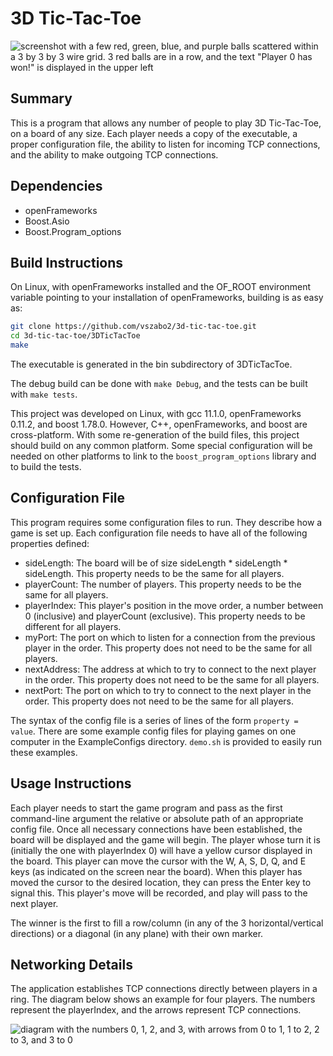 3D Tic-Tac-Toe
===

![screenshot with a few red, green, blue, and purple balls scattered within a
3 by 3 by 3 wire grid. 3 red balls are in a row, and the text "Player 0 has
won!" is displayed in the upper left](screenshot.png)

## Summary
This is a program that allows any number of people to play 3D Tic-Tac-Toe, on a
board of any size. Each player needs a copy of the executable, a proper
configuration file, the ability to listen for incoming TCP connections, and
the ability to make outgoing TCP connections.

## Dependencies
 * openFrameworks
 * Boost.Asio
 * Boost.Program_options

## Build Instructions
On Linux, with openFrameworks installed and the OF_ROOT environment variable
pointing to your installation of openFrameworks, building is as easy as:
```sh
git clone https://github.com/vszabo2/3d-tic-tac-toe.git
cd 3d-tic-tac-toe/3DTicTacToe
make
```

The executable is generated in the bin subdirectory of 3DTicTacToe.

The debug build can be done with `make Debug`, and the tests can be built with
`make tests`.

This project was developed on Linux, with gcc 11.1.0, openFrameworks 0.11.2, and
boost 1.78.0. However, C++, openFrameworks, and boost are cross-platform. With
some re-generation of the build files, this project should build on any common
platform. Some special configuration will be needed on other platforms to link
to the `boost_program_options` library and to build the tests.

## Configuration File
This program requires some configuration files to run. They describe how a game
is set up. Each configuration file needs to have all of the following properties
defined:

 * sideLength: 
   The board will be of size sideLength * sideLength * sideLength.
   This property needs to be the same for all players.
 * playerCount: 
   The number of players.
   This property needs to be the same for all players.
 * playerIndex: 
   This player's position in the move order, a number between 0 (inclusive) and
playerCount (exclusive).
   This property needs to be different for all players.
 * myPort: 
   The port on which to listen for a connection from the previous player in the
order.
   This property does not need to be the same for all players.
 * nextAddress: 
   The address at which to try to connect to the next player in the order.
   This property does not need to be the same for all players.
 * nextPort: 
   The port on which to try to connect to the next player in the order.
   This property does not need to be the same for all players.

The syntax of the config file is a series of lines of the form `property =
value`. There are some example config files for playing games on one computer
in the ExampleConfigs directory. `demo.sh` is provided to easily run these
examples.

## Usage Instructions
Each player needs to start the game program and pass as the first command-line
argument the relative or absolute path of an appropriate config file. Once all
necessary connections have been established, the board will be displayed and the
game will begin. The player whose turn it is (initially the one with playerIndex
0) will have a yellow cursor displayed in the board. This player can move the
cursor with the W, A, S, D, Q, and E keys (as indicated on the screen near the
board). When this player has moved the cursor to the desired location, they can
press the Enter key to signal this. This player's move will be recorded, and
play will pass to the next player.

The winner is the first to fill a row/column (in any of the 3
horizontal/vertical directions) or a diagonal (in any plane) with their own
marker.

## Networking Details
The application establishes TCP connections directly between players in a ring.
The diagram below shows an example for four players. The numbers represent the
playerIndex, and the arrows represent TCP connections.

![diagram with the numbers 0, 1, 2, and 3, with arrows from 0 to 1, 1 to 2, 2
to 3, and 3 to 0](networking.png)
